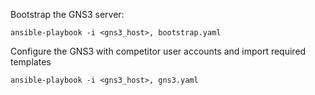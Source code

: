 Bootstrap the GNS3 server:
```
ansible-playbook -i <gns3_host>, bootstrap.yaml
```

Configure the GNS3 with competitor user accounts and import required templates
```
ansible-playbook -i <gns3_host>, gns3.yaml
```
